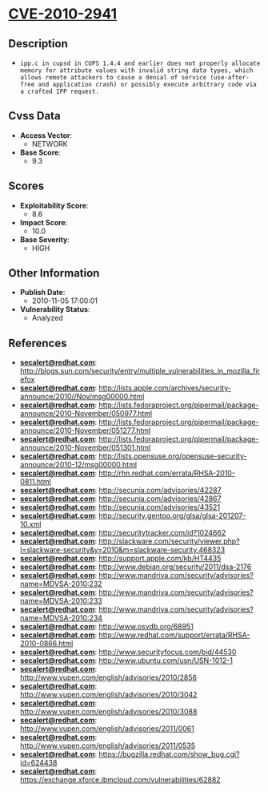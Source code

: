 
# [CVE-2010-2941](https://cve.mitre.org/cgi-bin/cvename.cgi?name=CVE-2010-2941)

## Description

- `ipp.c in cupsd in CUPS 1.4.4 and earlier does not properly allocate memory for attribute values with invalid string data types, which allows remote attackers to cause a denial of service (use-after-free and application crash) or possibly execute arbitrary code via a crafted IPP request.`

## Cvss Data

- **Access Vector**:
  - NETWORK
- **Base Score**:
  - 9.3

## Scores

- **Exploitability Score**:
  - 8.6
- **Impact Score**:
  - 10.0
- **Base Severity**:
  - HIGH

## Other Information

- **Publish Date**:
  - 2010-11-05 17:00:01
- **Vulnerability Status**:
  - Analyzed

## References

- **secalert@redhat.com**: http://blogs.sun.com/security/entry/multiple_vulnerabilities_in_mozilla_firefox
- **secalert@redhat.com**: http://lists.apple.com/archives/security-announce/2010//Nov/msg00000.html
- **secalert@redhat.com**: http://lists.fedoraproject.org/pipermail/package-announce/2010-November/050977.html
- **secalert@redhat.com**: http://lists.fedoraproject.org/pipermail/package-announce/2010-November/051277.html
- **secalert@redhat.com**: http://lists.fedoraproject.org/pipermail/package-announce/2010-November/051301.html
- **secalert@redhat.com**: http://lists.opensuse.org/opensuse-security-announce/2010-12/msg00000.html
- **secalert@redhat.com**: http://rhn.redhat.com/errata/RHSA-2010-0811.html
- **secalert@redhat.com**: http://secunia.com/advisories/42287
- **secalert@redhat.com**: http://secunia.com/advisories/42867
- **secalert@redhat.com**: http://secunia.com/advisories/43521
- **secalert@redhat.com**: http://security.gentoo.org/glsa/glsa-201207-10.xml
- **secalert@redhat.com**: http://securitytracker.com/id?1024662
- **secalert@redhat.com**: http://slackware.com/security/viewer.php?l=slackware-security&y=2010&m=slackware-security.468323
- **secalert@redhat.com**: http://support.apple.com/kb/HT4435
- **secalert@redhat.com**: http://www.debian.org/security/2011/dsa-2176
- **secalert@redhat.com**: http://www.mandriva.com/security/advisories?name=MDVSA-2010:232
- **secalert@redhat.com**: http://www.mandriva.com/security/advisories?name=MDVSA-2010:233
- **secalert@redhat.com**: http://www.mandriva.com/security/advisories?name=MDVSA-2010:234
- **secalert@redhat.com**: http://www.osvdb.org/68951
- **secalert@redhat.com**: http://www.redhat.com/support/errata/RHSA-2010-0866.html
- **secalert@redhat.com**: http://www.securityfocus.com/bid/44530
- **secalert@redhat.com**: http://www.ubuntu.com/usn/USN-1012-1
- **secalert@redhat.com**: http://www.vupen.com/english/advisories/2010/2856
- **secalert@redhat.com**: http://www.vupen.com/english/advisories/2010/3042
- **secalert@redhat.com**: http://www.vupen.com/english/advisories/2010/3088
- **secalert@redhat.com**: http://www.vupen.com/english/advisories/2011/0061
- **secalert@redhat.com**: http://www.vupen.com/english/advisories/2011/0535
- **secalert@redhat.com**: https://bugzilla.redhat.com/show_bug.cgi?id=624438
- **secalert@redhat.com**: https://exchange.xforce.ibmcloud.com/vulnerabilities/62882
